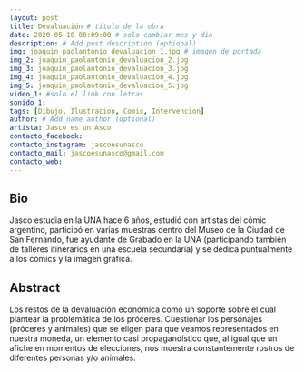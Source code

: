```yaml
---
layout: post
title: Devaluación # titulo de la obra
date: 2020-05-10 00:09:00 # solo cambiar mes y dia
description: # Add post description (optional)
img: joaquin_paolantonio_devaluacion_1.jpg # imagen de portada
img_2: joaquin_paolantonio_devaluacion_2.jpg
img_3: joaquin_paolantonio_devaluacion_3.jpg
img_4: joaquin_paolantonio_devaluacion_4.jpg
img_5: joaquin_paolantonio_devaluacion_5.jpg
video_1: #solo el link con letras
sonido_1:
tags: [Dibujo, Ilustracion, Comic, Intervencion]
author: # Add name author (optional)
artista: Jasco es un Asco
contacto_facebook: 
contacto_instagram: jascoesunasco
contacto_mail: jascoesunasco@gmail.com
contacto_web: 
---
```


## Bio

Jasco estudia en la UNA hace 6 años, estudió con artistas del cómic argentino, participó en varias muestras dentro del Museo de la Ciudad de San Fernando, fue ayudante de Grabado en la UNA (participando también de talleres itinerarios en una escuela secundaria) y se dedica puntualmente a los cómics y la imagen gráfica.


## Abstract

Los restos de la devaluación económica como un soporte sobre el cual plantear la problemática de los próceres. Cuestionar los personajes (próceres y animales) que se eligen para que veamos representados en nuestra moneda, un elemento casi propagandístico que, al igual que un afiche en momentos de elecciones, nos muestra constantemente rostros de diferentes personas y/o animales.
